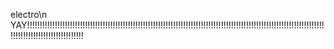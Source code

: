 electro\n
YAY!!!!!!!!!!!!!!!!!!!!!!!!!!!!!!!!!!!!!!!!!!!!!!!!!!!!!!!!!!!!!!!!!!!!!!!!!!!!!!!!!!!!!!!!!!!!!!!!!!!!!!!!!!!!!!!!!!!!!!!!!!!!!!!!!!!!!!!!!!!!!!!!!!!